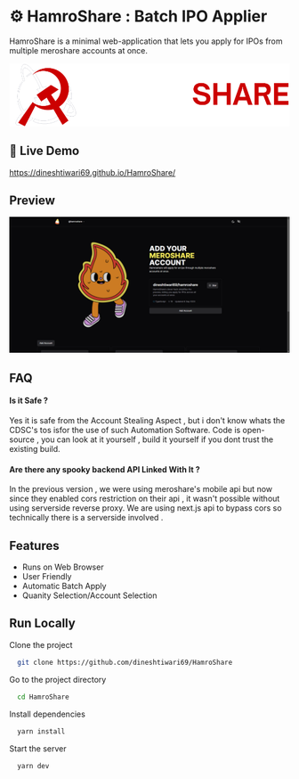 
# ⚙️ HamroShare : Batch IPO Applier

HamroShare is a minimal web-application that lets you apply for IPOs from multiple meroshare accounts at once.



![Logo](public/logo_v2.png)

## 🚀 Live Demo

https://dineshtiwari69.github.io/HamroShare/

## Preview
![Preview](public/HamroShare-Apply-for-an-ipo-through-multiple-meroshare-accounts-at-once-.png)

## FAQ

#### Is it Safe ?

Yes it is safe from the Account Stealing Aspect , but i don't know whats the CDSC's 
tos isfor the use of such Automation Software. Code is open-source , 
you can look at it yourself , build it yourself if you dont trust the existing build.

#### Are there any spooky backend API Linked With It ?

In the previous version , we were using meroshare's mobile api but now since they enabled cors restriction on their api , it wasn't possible without using serverside reverse proxy. We are using next.js api to bypass cors so technically there is a serverside involved .


## Features

- Runs on Web Browser
- User Friendly
- Automatic Batch Apply
- Quanity Selection/Account Selection

## Run Locally

Clone the project

```bash
  git clone https://github.com/dineshtiwari69/HamroShare
```

Go to the project directory

```bash
  cd HamroShare
```

Install dependencies

```bash
  yarn install
```
Start the server

```bash
  yarn dev
```
